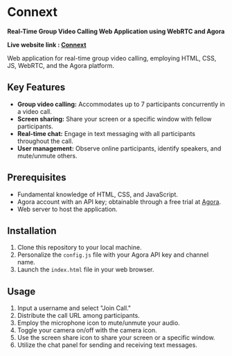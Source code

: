 # Connext

**Real-Time Group Video Calling Web Application using WebRTC and Agora**

**Live website link : [Connext](https://connext-chat.netlify.app/)**

Web application for real-time group video calling, employing HTML, CSS, JS, WebRTC, and the Agora platform.

## Key Features
- **Group video calling:** Accommodates up to 7 participants concurrently in a video call.
- **Screen sharing:** Share your screen or a specific window with fellow participants.
- **Real-time chat:** Engage in text messaging with all participants throughout the call.
- **User management:** Observe online participants, identify speakers, and mute/unmute others.

## Prerequisites
- Fundamental knowledge of HTML, CSS, and JavaScript.
- Agora account with an API key; obtainable through a free trial at [Agora](https://www.agora.io/en/).
- Web server to host the application.

## Installation
1. Clone this repository to your local machine.
2. Personalize the `config.js` file with your Agora API key and channel name.
3. Launch the `index.html` file in your web browser.

## Usage
1. Input a username and select "Join Call."
2. Distribute the call URL among participants.
3. Employ the microphone icon to mute/unmute your audio.
4. Toggle your camera on/off with the camera icon.
5. Use the screen share icon to share your screen or a specific window.
6. Utilize the chat panel for sending and receiving text messages.


